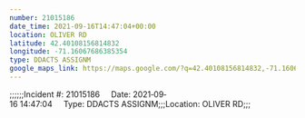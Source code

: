 ```yaml
---
number: 21015186
date_time: 2021-09-16T14:47:04+00:00
location: OLIVER RD
latitude: 42.40108156814832
longitude: -71.16067686385354
type: DDACTS ASSIGNM
google_maps_link: https://maps.google.com/?q=42.40108156814832,-71.16067686385354
---
```


;;;;;;Incident #: 21015186     Date: 2021‐09‐16 14:47:04     Type: DDACTS ASSIGNM;;;Location: OLIVER RD;;;
